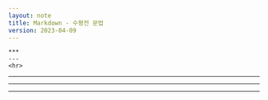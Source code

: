 ```yaml
---
layout: note
title: Markdown - 수평전 문법
version: 2023-04-09
---
```





```
***
---
<hr>
```

***
---
<hr>

